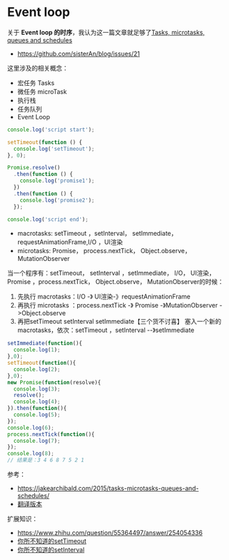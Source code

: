 # Event loop

关于 **Event loop 的时序**，我认为这一篇文章就足够了[Tasks, microtasks, queues and schedules](https://jakearchibald.com/2015/tasks-microtasks-queues-and-schedules/)

- https://github.com/sisterAn/blog/issues/21

这里涉及的相关概念：

- 宏任务 Tasks
- 微任务 microTask
- 执行栈
- 任务队列
- Event Loop

```js
console.log('script start');

setTimeout(function () {
  console.log('setTimeout');
}, 0);

Promise.resolve()
  .then(function () {
    console.log('promise1');
  })
  .then(function () {
    console.log('promise2');
  });

console.log('script end');
```

- macrotasks: setTimeout ，setInterval， setImmediate，requestAnimationFrame,I/O ，UI渲染
- microtasks: Promise， process.nextTick， Object.observe， MutationObserver

当一个程序有：setTimeout， setInterval ，setImmediate， I/O， UI渲染，Promise ，process.nextTick， Object.observe， MutationObserver的时候：

1. 先执行 macrotasks：I/O -》 UI渲染-》requestAnimationFrame
2. 再执行 microtasks ：process.nextTick -》 Promise -》MutationObserver ->Object.observe
3. 再把setTimeout setInterval setImmediate【三个货不讨喜】 塞入一个新的macrotasks，依次：setTimeout ，setInterval --》setImmediate

```js
setImmediate(function(){
  console.log(1);
},0);
setTimeout(function(){
  console.log(2);
},0);
new Promise(function(resolve){
  console.log(3);
  resolve();
  console.log(4);
}).then(function(){
  console.log(5);
});
console.log(6);
process.nextTick(function(){
  console.log(7);
});
console.log(8);
// 结果是：3 4 6 8 7 5 2 1
```

参考：

- https://jakearchibald.com/2015/tasks-microtasks-queues-and-schedules/
- [翻译版本](https://www.jianshu.com/p/699714f653b2)

扩展知识：

- https://www.zhihu.com/question/55364497/answer/254054336
- [你所不知道的setTimeout](https://www.w3cplus.com/blog/2103.html)
- [你所不知道的setInterval](https://www.w3cplus.com/javascript/javaScript-setInterval.html)
